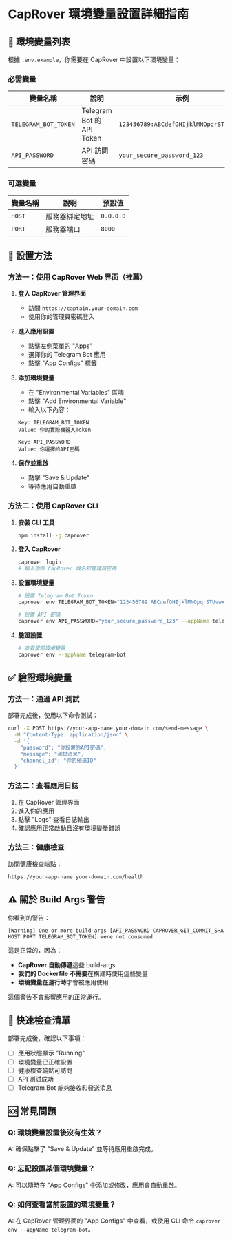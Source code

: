 # CapRover 環境變量設置詳細指南

## 🔧 環境變量列表

根據 `.env.example`，你需要在 CapRover 中設置以下環境變量：

### 必需變量
| 變量名稱 | 說明 | 示例 |
|---------|------|------|
| `TELEGRAM_BOT_TOKEN` | Telegram Bot 的 API Token | `123456789:ABCdefGHIjklMNOpqrSTUvwxyz` |
| `API_PASSWORD` | API 訪問密碼 | `your_secure_password_123` |

### 可選變量
| 變量名稱 | 說明 | 預設值 |
|---------|------|--------|
| `HOST` | 服務器綁定地址 | `0.0.0.0` |
| `PORT` | 服務器端口 | `8000` |

## 🚀 設置方法

### 方法一：使用 CapRover Web 界面（推薦）

1. **登入 CapRover 管理界面**
   - 訪問 `https://captain.your-domain.com`
   - 使用你的管理員密碼登入

2. **進入應用設置**
   - 點擊左側菜單的 "Apps"
   - 選擇你的 Telegram Bot 應用
   - 點擊 "App Configs" 標籤

3. **添加環境變量**
   - 在 "Environmental Variables" 區塊
   - 點擊 "Add Environmental Variable"
   - 輸入以下內容：

   ```
   Key: TELEGRAM_BOT_TOKEN
   Value: 你的實際機器人Token
   ```

   ```
   Key: API_PASSWORD
   Value: 你選擇的API密碼
   ```

4. **保存並重啟**
   - 點擊 "Save & Update"
   - 等待應用自動重啟

### 方法二：使用 CapRover CLI

1. **安裝 CLI 工具**
   ```bash
   npm install -g caprover
   ```

2. **登入 CapRover**
   ```bash
   caprover login
   # 輸入你的 CapRover 域名和管理員密碼
   ```

3. **設置環境變量**
   ```bash
   # 設置 Telegram Bot Token
   caprover env TELEGRAM_BOT_TOKEN="123456789:ABCdefGHIjklMNOpqrSTUvwxyz" --appName telegram-bot

   # 設置 API 密碼
   caprover env API_PASSWORD="your_secure_password_123" --appName telegram-bot
   ```

4. **驗證設置**
   ```bash
   # 查看當前環境變量
   caprover env --appName telegram-bot
   ```

## ✅ 驗證環境變量

### 方法一：通過 API 測試
部署完成後，使用以下命令測試：

```bash
curl -X POST https://your-app-name.your-domain.com/send-message \
  -H "Content-Type: application/json" \
  -d '{
    "password": "你設置的API密碼",
    "message": "測試消息",
    "channel_id": "你的頻道ID"
  }'
```

### 方法二：查看應用日誌
1. 在 CapRover 管理界面
2. 進入你的應用
3. 點擊 "Logs" 查看日誌輸出
4. 確認應用正常啟動且沒有環境變量錯誤

### 方法三：健康檢查
訪問健康檢查端點：
```
https://your-app-name.your-domain.com/health
```

## ⚠️ 關於 Build Args 警告

你看到的警告：
```
[Warning] One or more build-args [API_PASSWORD CAPROVER_GIT_COMMIT_SHA HOST PORT TELEGRAM_BOT_TOKEN] were not consumed
```

這是正常的，因為：
- **CapRover 自動傳遞**這些 build-args
- **我們的 Dockerfile 不需要**在構建時使用這些變量
- **環境變量在運行時**才會被應用使用

這個警告不會影響應用的正常運行。

## 🎯 快速檢查清單

部署完成後，確認以下事項：

- [ ] 應用狀態顯示 "Running"
- [ ] 環境變量已正確設置
- [ ] 健康檢查端點可訪問
- [ ] API 測試成功
- [ ] Telegram Bot 能夠接收和發送消息

## 🆘 常見問題

### Q: 環境變量設置後沒有生效？
A: 確保點擊了 "Save & Update" 並等待應用重啟完成。

### Q: 忘記設置某個環境變量？
A: 可以隨時在 "App Configs" 中添加或修改，應用會自動重啟。

### Q: 如何查看當前設置的環境變量？
A: 在 CapRover 管理界面的 "App Configs" 中查看，或使用 CLI 命令 `caprover env --appName telegram-bot`。